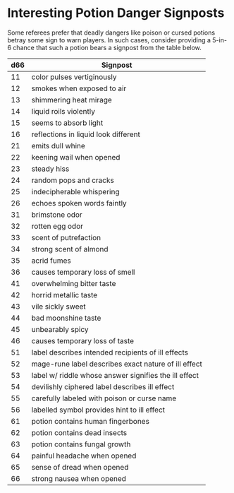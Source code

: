 # Interesting Potion Danger Signposts

Some referees prefer that deadly dangers like poison or cursed potions betray some sign to warn players. In such cases, consider providing a 5-in-6 chance that such a potion bears a signpost from the table below.

| d66 | Signpost |
| - | - |
| 11 | color pulses vertiginously |
| 12 | smokes when exposed to air |
| 13 | shimmering heat mirage |
| 14 | liquid roils violently |
| 15 | seems to absorb light |
| 16 | reflections in liquid look different |
| 21 | emits dull whine |
| 22 | keening wail when opened |
| 23 | steady hiss |
| 24 | random pops and cracks |
| 25 | indecipherable whispering |
| 26 | echoes spoken words faintly |
| 31 | brimstone odor |
| 32 | rotten egg odor |
| 33 | scent of putrefaction |
| 34 | strong scent of almond |
| 35 | acrid fumes |
| 36 | causes temporary loss of smell |
| 41 | overwhelming bitter taste |
| 42 | horrid metallic taste |
| 43 | vile sickly sweet |
| 44 | bad moonshine taste |
| 45 | unbearably spicy |
| 46 | causes temporary loss of taste |
| 51 | label describes intended recipients of ill effects |
| 52 | mage-rune label describes exact nature of ill effect |
| 53 | label w/ riddle whose answer signifies the ill effect |
| 54 | devilishly ciphered label describes ill effect |
| 55 | carefully labeled with poison or curse name |
| 56 | labelled symbol provides hint to ill effect |
| 61 | potion contains human fingerbones |
| 62 | potion contains dead insects |
| 63 | potion contains fungal growth |
| 64 | painful headache when opened |
| 65 | sense of dread when opened |
| 66 | strong nausea when opened |